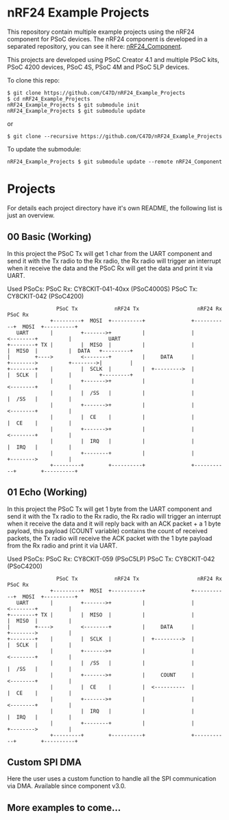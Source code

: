 # nRF24 Example Projects

This repository contain multiple example projects using the nRF24 component for PSoC devices.
The nRF24 component is developed in a separated repository, you can see it here: [nRF24_Component](https://github.com/C47D/nRF24_Component).

This projects are developed using PSoC Creator 4.1 and multiple PSoC kits, PSoC 4200 devices, PSoC 4S, PSoC 4M and PSoC 5LP devices.


To clone this repo:
```
$ git clone https://github.com/C47D/nRF24_Example_Projects
$ cd nRF24_Example_Projects
nRF24_Example_Projects $ git submodule init
nRF24_Example_Projects $ git submodule update
```

or

```
$ git clone --recursive https://github.com/C47D/nRF24_Example_Projects
```

To update the submodule:
```
nRF24_Example_Projects $ git submodule update --remote nRF24_Component
```

# Projects

For details each project directory have it's own README, the following list is just an overview.

## 00 Basic (Working)
In this project the PSoC Tx will get 1 char from the UART component and send it with the Tx radio to the Rx radio, the Rx radio will trigger an interrupt when it receive the data and the PSoC Rx will get the data and print it via UART.

Used PSoCs:
PSoC Rx: CY8CKIT-041-40xx (PSoC4000S)
PSoC Tx: CY8CKIT-042 (PSoC4200)

```
                PSoC Tx            nRF24 Tx                   nRF24 Rx             PSoC Rx
              +---------+  MOSI  +----------+               +-----------+  MOSI  +----------+
   UART       |         +------->+          |               |           <--------+          |            UART
+--------+ TX |         |  MISO  |          |               |           |  MISO  |          |  DATA   +---------+
|        +---->         <--------+          |     DATA      |           +-------->          +-------->|         |
+--------+    |         |  SCLK  |          |  +--------->  |           |  SCLK  |          |         +---------+
              |         +------->+          |               |           <--------+          |
              |         |  /SS   |          |               |           |  /SS   |          |
              |         +------->+          |               |           <--------+          |
              |         |  CE    |          |               |           |  CE    |          |
              |         +------->+          |               |           <--------+          |
              |         |  IRQ   |          |               |           |  IRQ   |          |
              |         +--------+          |               |           +-------->          |
              +---------+        +----------+               +-----------+        +----------+
```

## 01 Echo (Working)
In this project the PSoC Tx will get 1 byte from the UART component and send it with the Tx radio to the Rx radio, the Rx radio will trigger an interrupt when it receive the data and it will reply back with an ACK packet + a 1 byte payload, this payload (COUNT variable) contains the count of received packets, the Tx radio will receive the ACK packet with the 1 byte payload from the Rx radio and print it via UART.

Used PSoCs:
PSoC Rx: CY8CKIT-059 (PSoC5LP)
PSoC Tx: CY8CKIT-042 (PSoC4200)

```
                PSoC Tx            nRF24 Tx                   nRF24 Rx             PSoC Rx
              +---------+  MOSI  +----------+               +-----------+  MOSI  +----------+
   UART       |         +------->+          |               |           <--------+          |
+--------+ TX |         |  MISO  |          |               |           |  MISO  |          |
|        +---->         <--------+          |     DATA      |           +-------->          |
+--------+    |         |  SCLK  |          |  +--------->  |           |  SCLK  |          |
              |         +------->+          |               |           <--------+          |
              |         |  /SS   |          |               |           |  /SS   |          |
              |         +------->+          |     COUNT     |           <--------+          |
              |         |  CE    |          |  <----------  |           |  CE    |          |
              |         +------->+          |               |           <--------+          |
              |         |  IRQ   |          |               |           |  IRQ   |          |
              |         +--------+          |               |           +-------->          |
              +---------+        +----------+               +-----------+        +----------+
```

## Custom SPI DMA

Here the user uses a custom function to handle all the SPI communication via DMA. Available since component v3.0.

## More examples to come...
